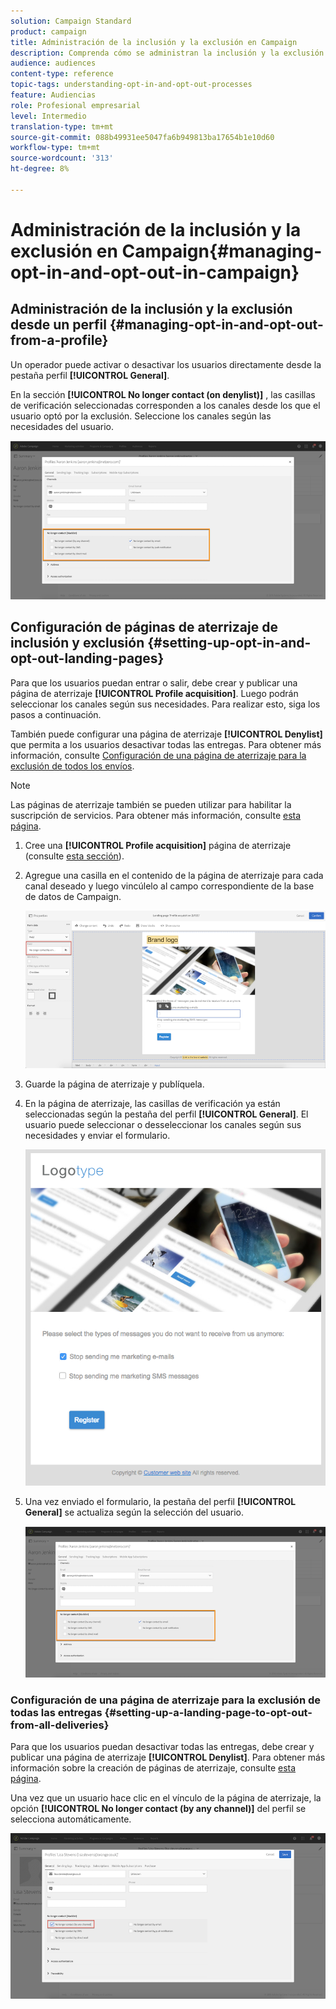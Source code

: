```yaml
---
solution: Campaign Standard
product: campaign
title: Administración de la inclusión y la exclusión en Campaign
description: Comprenda cómo se administran la inclusión y la exclusión en Adobe Campaign.
audience: audiences
content-type: reference
topic-tags: understanding-opt-in-and-opt-out-processes
feature: Audiencias
role: Profesional empresarial
level: Intermedio
translation-type: tm+mt
source-git-commit: 088b49931ee5047fa6b949813ba17654b1e10d60
workflow-type: tm+mt
source-wordcount: '313'
ht-degree: 8%

---
```



# Administración de la inclusión y la exclusión en Campaign{#managing-opt-in-and-opt-out-in-campaign}

## Administración de la inclusión y la exclusión desde un perfil {#managing-opt-in-and-opt-out-from-a-profile}

Un operador puede activar o desactivar los usuarios directamente desde la pestaña perfil **[!UICONTROL General]**.

En la sección **[!UICONTROL No longer contact (on denylist)]** , las casillas de verificación seleccionadas corresponden a los canales desde los que el usuario optó por la exclusión. Seleccione los canales según las necesidades del usuario.

![](assets/optin_landingpage_3.png)

## Configuración de páginas de aterrizaje de inclusión y exclusión {#setting-up-opt-in-and-opt-out-landing-pages}

Para que los usuarios puedan entrar o salir, debe crear y publicar una página de aterrizaje **[!UICONTROL Profile acquisition]**. Luego podrán seleccionar los canales según sus necesidades. Para realizar esto, siga los pasos a continuación.

También puede configurar una página de aterrizaje **[!UICONTROL Denylist]** que permita a los usuarios desactivar todas las entregas. Para obtener más información, consulte [Configuración de una página de aterrizaje para la exclusión de todos los envíos](#setting-up-a-landing-page-to-opt-out-from-all-deliveries).

>[!NOTE]
>
>Las páginas de aterrizaje también se pueden utilizar para habilitar la suscripción de servicios. Para obtener más información, consulte [esta página](../../channels/using/configuring-landing-page.md#linking-a-landing-page-to-a-service).

1. Cree una **[!UICONTROL Profile acquisition]** página de aterrizaje (consulte [esta sección](../../channels/using/getting-started-with-landing-pages.md)).
1. Agregue una casilla en el contenido de la página de aterrizaje para cada canal deseado y luego vincúlelo al campo correspondiente de la base de datos de Campaign.

   ![](assets/optin_landingpage_1.png)

1. Guarde la página de aterrizaje y publíquela.
1. En la página de aterrizaje, las casillas de verificación ya están seleccionadas según la pestaña del perfil **[!UICONTROL General]**. El usuario puede seleccionar o desseleccionar los canales según sus necesidades y enviar el formulario.

   ![](assets/optin_landingpage_2.png)

1. Una vez enviado el formulario, la pestaña del perfil **[!UICONTROL General]** se actualiza según la selección del usuario.

   ![](assets/optin_landingpage_3.png)

### Configuración de una página de aterrizaje para la exclusión de todas las entregas {#setting-up-a-landing-page-to-opt-out-from-all-deliveries}

Para que los usuarios puedan desactivar todas las entregas, debe crear y publicar una página de aterrizaje **[!UICONTROL Denylist]**. Para obtener más información sobre la creación de páginas de aterrizaje, consulte [esta página](../../channels/using/getting-started-with-landing-pages.md).

Una vez que un usuario hace clic en el vínculo de la página de aterrizaje, la opción **[!UICONTROL No longer contact (by any channel)]** del perfil se selecciona automáticamente.

![](assets/blocklisting_allchannels.png)

